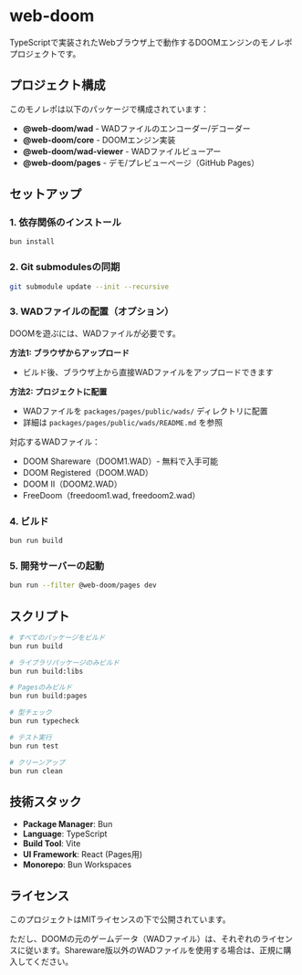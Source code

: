 # web-doom

TypeScriptで実装されたWebブラウザ上で動作するDOOMエンジンのモノレポプロジェクトです。

## プロジェクト構成

このモノレポは以下のパッケージで構成されています：

- **@web-doom/wad** - WADファイルのエンコーダー/デコーダー
- **@web-doom/core** - DOOMエンジン実装
- **@web-doom/wad-viewer** - WADファイルビューアー
- **@web-doom/pages** - デモ/プレビューページ（GitHub Pages）

## セットアップ

### 1. 依存関係のインストール

```bash
bun install
```

### 2. Git submodulesの同期

```bash
git submodule update --init --recursive
```

### 3. WADファイルの配置（オプション）

DOOMを遊ぶには、WADファイルが必要です。

**方法1: ブラウザからアップロード**
- ビルド後、ブラウザ上から直接WADファイルをアップロードできます

**方法2: プロジェクトに配置**
- WADファイルを `packages/pages/public/wads/` ディレクトリに配置
- 詳細は `packages/pages/public/wads/README.md` を参照

対応するWADファイル：
- DOOM Shareware（DOOM1.WAD）- 無料で入手可能
- DOOM Registered（DOOM.WAD）
- DOOM II（DOOM2.WAD）
- FreeDoom（freedoom1.wad, freedoom2.wad）

### 4. ビルド

```bash
bun run build
```

### 5. 開発サーバーの起動

```bash
bun run --filter @web-doom/pages dev
```

## スクリプト

```bash
# すべてのパッケージをビルド
bun run build

# ライブラリパッケージのみビルド
bun run build:libs

# Pagesのみビルド
bun run build:pages

# 型チェック
bun run typecheck

# テスト実行
bun run test

# クリーンアップ
bun run clean
```

## 技術スタック

- **Package Manager**: Bun
- **Language**: TypeScript
- **Build Tool**: Vite
- **UI Framework**: React (Pages用)
- **Monorepo**: Bun Workspaces

## ライセンス

このプロジェクトはMITライセンスの下で公開されています。

ただし、DOOMの元のゲームデータ（WADファイル）は、それぞれのライセンスに従います。Shareware版以外のWADファイルを使用する場合は、正規に購入してください。